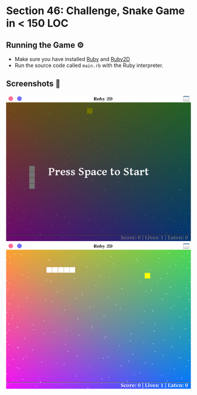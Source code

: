 # Section 46: Challenge, Snake Game in < 150 LOC

## Running the Game ⚙️
+ Make sure you have installed [Ruby](https://www.ruby-lang.org/en/downloads/) and [Ruby2D](http://www.ruby2d.com/learn/get-started/)
+ Run the source code called `main.rb` with the Ruby interpreter.

## Screenshots 📸
![screenshot 1](https://github.com/Souravgoswami/ruby-masterclass/blob/master/Section%2046:%20Challenge%20Snake%20Game%20in%20%3C%20150%20LOC/a.png)
![screenshot 2](https://github.com/Souravgoswami/ruby-masterclass/blob/master/Section%2046:%20Challenge%20Snake%20Game%20in%20%3C%20150%20LOC/b.png)
